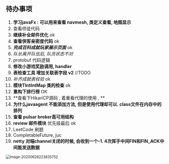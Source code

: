 ## 待办事项

1. **学习javaFx : 可以用来查看 navmesh, 类定义查看, 地图显示**
2. 查看师徒代码
3. **继续补全邮件优化**   ok
4. **查看侠客亲密度代码**  ok 
5. ***完成百科成就玩家展示页面***  ok
6. *队长离开队伍后, 队员状态不对*
7. protobuf 代码逻辑 
8. **修改小游戏奖励调用, handler**  
9. **表检查工具 增加关联表字段 v2**  //TODO
10. *补齐成就表校验*  ok
11. **模块TIntIntMap 类的检查** ok
12. **重构下排行榜** OK
13. **查看下HikariCP源码 , 着重看代理的使用 ,  **
14. **为什么javaagent 不能添加方法, 但是使用代理却可以.  class文件在内存中的排列**
15. **查看 pulsar  broker高可用结构**
16. **review 邮件模块**  优先级最后 ok
17. LeetCode 刷题
18. CompletableFuture, juc
19. **netty 对端channel关闭的时候, 会收到一个-1.  4次挥手中间FIN和FIN_ACK中间能发送数据**

<img src="C:\Users\Administrator\AppData\Roaming\Typora\typora-user-images\image-20200628223835752.png" alt="image-20200628223835752" style="zoom:80%;" />




